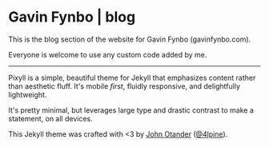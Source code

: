 # Gavin Fynbo | blog

This is the blog section of the website for Gavin Fynbo (gavinfynbo.com).

Everyone is welcome to use any custom code added by me.

***

Pixyll is a simple, beautiful theme for Jekyll that emphasizes content rather than aesthetic fluff. It's mobile _first_, fluidly responsive, and delightfully lightweight.

It's pretty minimal, but leverages large type and drastic contrast to make a statement, on all devices.

This Jekyll theme was crafted with <3 by [John Otander](http://johnotander.com)
([@4lpine](https://twitter.com/4lpine)).
